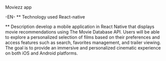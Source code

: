 Moviezz app

-EN-
** Technology used
React-native

** Description
develop a mobile application in React Native that displays movie recommendations using The Movie Database API. Users will be able to explore a personalized selection of films based on their preferences and access features such as search, favorites management, and trailer viewing. The goal is to provide an immersive and personalized cinematic experience on both iOS and Android platforms.
